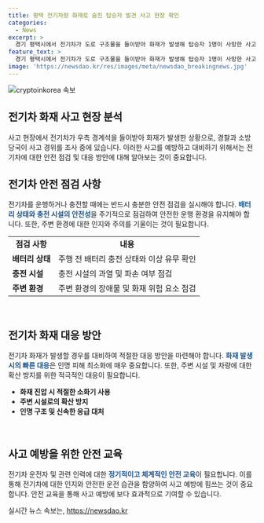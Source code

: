 ```yaml
---
title: 평택 전기차량 화재로 숨진 탑승자 발견 사고 현장 확인
categories:
  - News
excerpt: >
  경기 평택시에서 전기차가 도로 구조물을 들이받아 화재가 발생해 탑승자 1명이 사망한 사고가 발생했다. 평택경찰서에 따르면 기아 EV6 전기차가 우측 경계석을 들이받은 후 불길이 일었고, 소방 당국은 3시간 50여분 만에 불을 껐다. 차량 내부에서 남성으로 추정되는 시신 한 구가 발견됐고, 경찰은 사고 경위를 조사 중이다. (150자)
feature_text: >
  경기 평택시에서 전기차가 도로 구조물을 들이받아 화재가 발생해 탑승자 1명이 사망한 사고가 발생했다. 평택경찰서에 따르면 기아 EV6 전기차가 우측 경계석을 들이받은 후 불길이 일었고, 소방 당국은 3시간 50여분 만에 불을 껐다. 차량 내부에서 남성으로 추정되는 시신 한 구가 발견됐고, 경찰은 사고 경위를 조사 중이다. (150자)
image: 'https://newsdao.kr/res/images/meta/newsdao_breakingnews.jpg'
---
```


<p><img src="https://newsdao.kr/res/images/meta/newsdao_breakingnews.jpg" alt="cryptoinkorea 속보" /></p>

<h2 data-ke-size="size26">전기차 화재 사고 현장 분석</h2>

<p data-ke-size="size16">사고 현장에서 전기차가 우측 경계석을 들이받아 화재가 발생한 상황으로, 경찰과 소방 당국이 사고 경위를 조사 중에 있습니다. 이러한 사고를 예방하고 대비하기 위해서는 전기차에 대한 안전 점검 및 대응 방안에 대해 알아보는 것이 중요합니다.</p>

<h2 data-ke-size="size26">전기차 안전 점검 사항</h2>

<p data-ke-size="size16">전기차를 운행하거나 충전할 때에는 반드시 충분한 안전 점검을 실시해야 합니다. <b><span style="color: #1a5490;">배터리 상태와 충전 시설의 안전성</span></b>을 주기적으로 점검하여 안전한 운행 환경을 유지해야 합니다. 또한, 주변 환경에 대한 인지와 주의를 기울이는 것이 필요합니다.</p>

<table>
    <tr>
        <td style="text-align: center; height: 17px;"><b>점검 사항</b></td>
        <td style="text-align: center; height: 17px;"><b>내용</b></td>
    </tr>
    <tr>
        <td style="text-align: left; height: 17px;"><b>배터리 상태</b></td>
        <td style="text-align: left; height: 17px;">주행 전 배터리 충전 상태와 이상 유무 확인</td>
    </tr>
    <tr>
        <td style="text-align: left; height: 17px;"><b>충전 시설</b></td>
        <td style="text-align: left; height: 17px;">충전 시설의 과열 및 파손 여부 점검</td>
    </tr>
    <tr>
        <td style="text-align: left; height: 17px;"><b>주변 환경</b></td>
        <td style="text-align: left; height: 17px;">주변 환경의 장애물 및 화재 위험 요소 점검</td>
    </tr>
</table>

<p data-ke-size="size16">&nbsp;</p>

<h2 data-ke-size="size26">전기차 화재 대응 방안</h2>

<p data-ke-size="size16">전기차 화재가 발생할 경우를 대비하여 적절한 대응 방안을 마련해야 합니다. <b><span style="color: #1a5490;">화재 발생 시의 빠른 대응</span></b>은 인명 피해 최소화에 매우 중요합니다. 또한, 주변 시설 및 차량에 대한 확산 방지를 위한 적극적인 대응이 필요합니다.</p>

<ul>
    <li><b>화재 진압 시 적절한 소화기 사용</b></li>
    <li><b>주변 시설로의 확산 방지</b></li>
    <li><b>인명 구조 및 신속한 응급 대처</b></li>
</ul>

<p data-ke-size="size16">&nbsp;</p>

<h2 data-ke-size="size26">사고 예방을 위한 안전 교육</h2>

<p data-ke-size="size16">전기차 운전자 및 관련 인력에 대한 <b><span style="color: #1a5490;">정기적이고 체계적인 안전 교육</span></b>이 필요합니다. 이를 통해 전기차에 대한 인지와 안전한 운전 습관을 함양하여 사고 예방에 힘쓰는 것이 중요합니다. 안전 교육을 통해 사고 예방에 보다 효과적으로 기여할 수 있습니다.</p>
실시간 뉴스 속보는, <a href="https://newsdao.kr" rel="dofollow">https://newsdao.kr</a>


